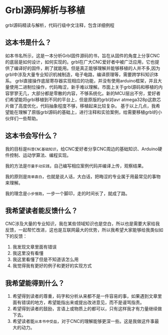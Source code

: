 # Grbl源码解析与移植
grbl源码精读与解析，代码行级中文注释，包含详细例程

## 这本书是什么？
如本书名所示，这是一本分析Grbl固件源码的书，旨在从固件的角度上分享CNC的底层是如何设计，如何实现的。grbl在广大CNC爱好者中被广泛应用，它也提供了编译好的固件，刷了就能用。但是真正能够理解并能够移植的人并不多,因为grbl中涉及大量专业知识机械制造，电子电路，编译原理等，需要跨学科知识体系。 grbl直接操作底层寄存器实现相应的功能，并没有使用arduino框架，并且大量使用二进制位操作，代码晦涩，新手难以理解。市面上关于grbl源码和移植的内容寥寥无几，大部分都是零散的内容，不够系统化。新的MCU层出不穷，爱好者们希望能将grbl移植到不同的平台上，但是原版的grbl对avr atmega328p这款芯片做了高度优化，代码抽象程度不够，移植起来比较复杂。
基于以上几点，我希望能在理解了原版grbl源码的基础上，进行注释和实验案例，给需要移植grbl的小伙伴们一些帮助。

## 这本书会写什么？
我的目标是`科普CNC基础知识`，给CNC爱好者分享CNC周边的基础知识、Arduino硬件控制、运动学算法、编程实现。

我的方法是`尽量手动实践`，自己编写相应案例代码并编译上传，观察结果。

我的原则是`简单直白`，也就是说人话，大白话，把晦涩的专业属于用最常见的事物来理解。

我的理念是`小步慢跑`，一步一个脚印，走的时间长了，就成了路。

## 我希望读者能反馈什么？
CNC涉及大量的专业知识，我在某些领域知识也是空白，所以也是需要大家给我反馈，一起帮忙改进，这也是互联网最大的优势，所以我希望大家能够给我类似如下的反馈：
1. 我发现文章里面有错误
2. 我这里没有看懂
3. 我这里看懂了但是不知道该怎么用
4. 我觉得我有更好的例子和更好的实现方式

## 我希望能得到什么？
1. 希望得到读者的尊重，码字和分析从来都不是一件容易的事，如果遇到文章里面有错误的地方，希望能指出来或提出改进意见，而不是谩骂指责。
2. 希望得到读者的鼓励，言语上或物质上的都可以，只有这样我才有力量继续做下去。
3. 希望读者能`从本书中受益`，对于CNC的理解能够更深一些。这是我做这件事最大的动力。